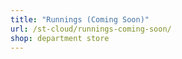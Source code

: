 ```yaml
---
title: "Runnings (Coming Soon)"
url: /st-cloud/runnings-coming-soon/
shop: department store
---
```

